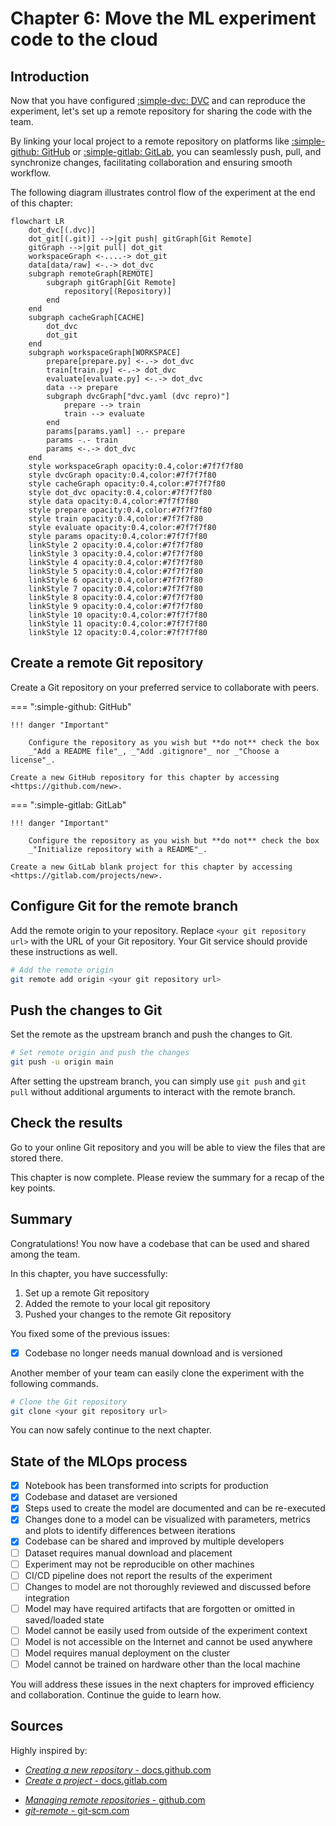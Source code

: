 # Chapter 6: Move the ML experiment code to the cloud

## Introduction

Now that you have configured [:simple-dvc: DVC](../tools.md) and can reproduce
the experiment, let's set up a remote repository for sharing the code with the
team.

By linking your local project to a remote repository on platforms like
[:simple-github: GitHub](../tools.md) or [:simple-gitlab: GitLab](../tools.md),
you can seamlessly push, pull, and synchronize changes, facilitating
collaboration and ensuring smooth workflow.

The following diagram illustrates control flow of the experiment at the end of
this chapter:

```mermaid
flowchart LR
    dot_dvc[(.dvc)]
    dot_git[(.git)] -->|git push| gitGraph[Git Remote]
    gitGraph -->|git pull| dot_git
    workspaceGraph <-....-> dot_git
    data[data/raw] <-.-> dot_dvc
    subgraph remoteGraph[REMOTE]
        subgraph gitGraph[Git Remote]
            repository[(Repository)]
        end
    end
    subgraph cacheGraph[CACHE]
        dot_dvc
        dot_git
    end
    subgraph workspaceGraph[WORKSPACE]
        prepare[prepare.py] <-.-> dot_dvc
        train[train.py] <-.-> dot_dvc
        evaluate[evaluate.py] <-.-> dot_dvc
        data --> prepare
        subgraph dvcGraph["dvc.yaml (dvc repro)"]
            prepare --> train
            train --> evaluate
        end
        params[params.yaml] -.- prepare
        params -.- train
        params <-.-> dot_dvc
    end
    style workspaceGraph opacity:0.4,color:#7f7f7f80
    style dvcGraph opacity:0.4,color:#7f7f7f80
    style cacheGraph opacity:0.4,color:#7f7f7f80
    style dot_dvc opacity:0.4,color:#7f7f7f80
    style data opacity:0.4,color:#7f7f7f80
    style prepare opacity:0.4,color:#7f7f7f80
    style train opacity:0.4,color:#7f7f7f80
    style evaluate opacity:0.4,color:#7f7f7f80
    style params opacity:0.4,color:#7f7f7f80
    linkStyle 2 opacity:0.4,color:#7f7f7f80
    linkStyle 3 opacity:0.4,color:#7f7f7f80
    linkStyle 4 opacity:0.4,color:#7f7f7f80
    linkStyle 5 opacity:0.4,color:#7f7f7f80
    linkStyle 6 opacity:0.4,color:#7f7f7f80
    linkStyle 7 opacity:0.4,color:#7f7f7f80
    linkStyle 8 opacity:0.4,color:#7f7f7f80
    linkStyle 9 opacity:0.4,color:#7f7f7f80
    linkStyle 10 opacity:0.4,color:#7f7f7f80
    linkStyle 11 opacity:0.4,color:#7f7f7f80
    linkStyle 12 opacity:0.4,color:#7f7f7f80
```

## Create a remote Git repository

Create a Git repository on your preferred service to collaborate with peers.

=== ":simple-github: GitHub"

    !!! danger "Important"

        Configure the repository as you wish but **do not** check the box
        _"Add a README file"_, _"Add .gitignore"_ nor _"Choose a license"_.

    Create a new GitHub repository for this chapter by accessing
    <https://github.com/new>.

=== ":simple-gitlab: GitLab"

    !!! danger "Important"

        Configure the repository as you wish but **do not** check the box
        _"Initialize repository with a README"_.

    Create a new GitLab blank project for this chapter by accessing
    <https://gitlab.com/projects/new>.

## Configure Git for the remote branch

Add the remote origin to your repository. Replace `<your git repository url>`
with the URL of your Git repository. Your Git service should provide these
instructions as well.

```sh title="Execute the following command(s) in a terminal"
# Add the remote origin
git remote add origin <your git repository url>
```

## Push the changes to Git

Set the remote as the upstream branch and push the changes to Git.

```sh title="Execute the following command(s) in a terminal"
# Set remote origin and push the changes
git push -u origin main
```

After setting the upstream branch, you can simply use `git push` and `git pull`
without additional arguments to interact with the remote branch.

## Check the results

Go to your online Git repository and you will be able to view the files that are
stored there.

This chapter is now complete. Please review the summary for a recap of the key
points.

## Summary

Congratulations! You now have a codebase that can be used and shared among the
team.

In this chapter, you have successfully:

1. Set up a remote Git repository
2. Added the remote to your local git repository
3. Pushed your changes to the remote Git repository

You fixed some of the previous issues:

- [x] Codebase no longer needs manual download and is versioned

Another member of your team can easily clone the experiment with the following
commands.

```sh title="Execute the following command(s) in a terminal"
# Clone the Git repository
git clone <your git repository url>
```

You can now safely continue to the next chapter.

## State of the MLOps process

- [x] Notebook has been transformed into scripts for production
- [x] Codebase and dataset are versioned
- [x] Steps used to create the model are documented and can be re-executed
- [x] Changes done to a model can be visualized with parameters, metrics and
      plots to identify differences between iterations
- [x] Codebase can be shared and improved by multiple developers
- [ ] Dataset requires manual download and placement
- [ ] Experiment may not be reproducible on other machines
- [ ] CI/CD pipeline does not report the results of the experiment
- [ ] Changes to model are not thoroughly reviewed and discussed before
      integration
- [ ] Model may have required artifacts that are forgotten or omitted in
      saved/loaded state
- [ ] Model cannot be easily used from outside of the experiment context
- [ ] Model is not accessible on the Internet and cannot be used anywhere
- [ ] Model requires manual deployment on the cluster
- [ ] Model cannot be trained on hardware other than the local machine

You will address these issues in the next chapters for improved efficiency and
collaboration. Continue the guide to learn how.

## Sources

Highly inspired by:

- [_Creating a new repository_ - docs.github.com](https://docs.github.com/en/repositories/creating-and-managing-repositories/creating-a-new-repository)
- [_Create a project_ - docs.gitlab.com](https://docs.gitlab.com/ee/user/project/working_with_projects.html#create-a-project)
* [_Managing remote repositories_ - github.com](https://docs.github.com/en/get-started/getting-started-with-git/managing-remote-repositories)
* [_git-remote_ - git-scm.com](https://git-scm.com/docs/git-remote)

